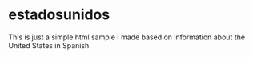 # estadosunidos
This is just a simple html sample I made based on information about the United States in Spanish.
